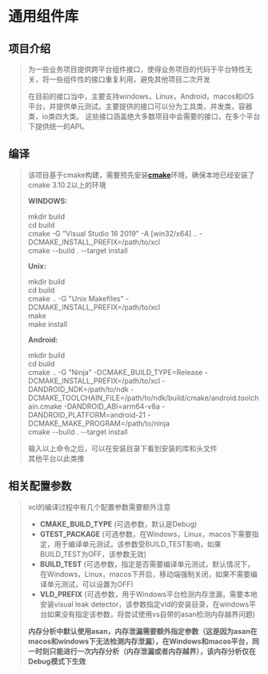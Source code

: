# 通用组件库

## 项目介绍
> 为一些业务项目提供跨平台组件接口，使得业务项目的代码于平台特性无关，将一些组件性的接口重复利用，避免其他项目二次开发
> 
> 在目前的接口当中，主要支持windows，Linux，Android，macos和iOS平台，并提供单元测试。主要提供的接口可以分为工具类，并发类，容器类，io类四大类。
> 这些接口涵盖绝大多数项目中会需要的接口，在多个平台下提供统一的API。
> 
## 编译
> 该项目基于cmake构建，需要预先安装[__cmake__](https://cmake.org/download)环境，确保本地已经安装了cmake 3.10.2以上的环境  
>
> __WINDOWS:__  
>
> mkdir build  
> cd build  
> cmake -G "Visual Studio 16 2019" -A [win32/x64] .. -DCMAKE_INSTALL_PREFIX=/path/to/xcl  
> cmake --build . --target install  
>
> __Unix:__  
>
> mkdir build  
> cd build  
> cmake .. -G "Unix Makefiles" -DCMAKE_INSTALL_PREFIX=/path/to/xcl  
> make  
> make install  
>
> __Android:__  
>
> mkdir build  
> cd build  
> cmake .. -G "Ninja" -DCMAKE_BUILD_TYPE=Release -DCMAKE_INSTALL_PREFIX=/path/to/xcl -DANDROID_NDK=/path/to/ndk -DCMAKE_TOOLCHAIN_FILE=/path/to/ndk/build/cmake/android.toolchain.cmake -DANDROID_ABI=arm64-v8a -DANDROID_PLATFORM=android-21 -DCMAKE_MAKE_PROGRAM=/path/to/ninja  
> cmake --build . --target install  
>
> 输入以上命令之后，可以在安装目录下看到安装的库和头文件  
> 其他平台以此类推  

## 相关配置参数
> xcl的编译过程中有几个配置参数需要额外注意
>
> - **CMAKE_BUILD_TYPE** (可选参数，默认是Debug)
> - **GTEST_PACKAGE** (可选参数，在Windows，Linux，macos下需要指定，用于编译单元测试，该参数受BUILD_TEST影响，如果BUILD_TEST为OFF，该参数无效)
> - **BUILD_TEST** (可选参数，指定是否需要编译单元测试，默认情况下，在Windows，Linux，macos下开启，移动端强制关闭，如果不需要编译单元测试，可以设置为OFF)
> - **VLD_PREFIX** (可选参数，用于Windows平台检测内存泄漏，需要本地安装visual leak detector，该参数指定vld的安装目录，在windows平台如果没有指定该参数，将尝试使用vs自带的asan检测内存越界问题)
>
> **内存分析中默认使用asan，内存泄漏需要额外指定参数（这是因为asan在macos和windows下无法检测内存泄漏），在Windows和macos平台，同一时刻只能进行一次内存分析（内存泄漏或者内存越界），该内存分析仅在Debug模式下生效**